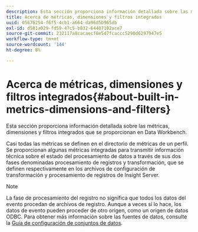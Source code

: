 ```yaml
---
description: Esta sección proporciona información detallada sobre las métricas, dimensiones y filtros integrados que se proporcionan en Data Workbench.
title: Acerca de métricas, dimensiones y filtros integrados
uuid: 05676254-f6f5-4cb1-a664-da96d5b965db
exl-id: d581a029-fd59-47c5-b832-64407102ace7
source-git-commit: 232117a8cacaecf8e5d7fcaccc5290d6297947e5
workflow-type: tm+mt
source-wordcount: '144'
ht-degree: 8%

---
```


# Acerca de métricas, dimensiones y filtros integrados{#about-built-in-metrics-dimensions-and-filters}

Esta sección proporciona información detallada sobre las métricas, dimensiones y filtros integrados que se proporcionan en Data Workbench.

Casi todas las métricas se definen en el directorio de métricas de un perfil. Se proporcionan algunas métricas integradas para transmitir información técnica sobre el estado del procesamiento de datos a través de sus dos fases denominadas procesamiento de registros y transformación, que se definen respectivamente en los archivos de configuración de transformación y procesamiento de registros de Insight Server.

>[!NOTE]
>
>La fase de procesamiento del registro no significa que todos los datos del evento procedan de archivos de registro. Aunque a veces sí lo hace, los datos de evento pueden proceder de otro origen, como un origen de datos ODBC. Para obtener más información sobre las fuentes de datos, consulte la [Guía de configuración de conjuntos de datos](https://experienceleague.adobe.com/docs/data-workbench/using/dataset/c-dataset-constr.html).
